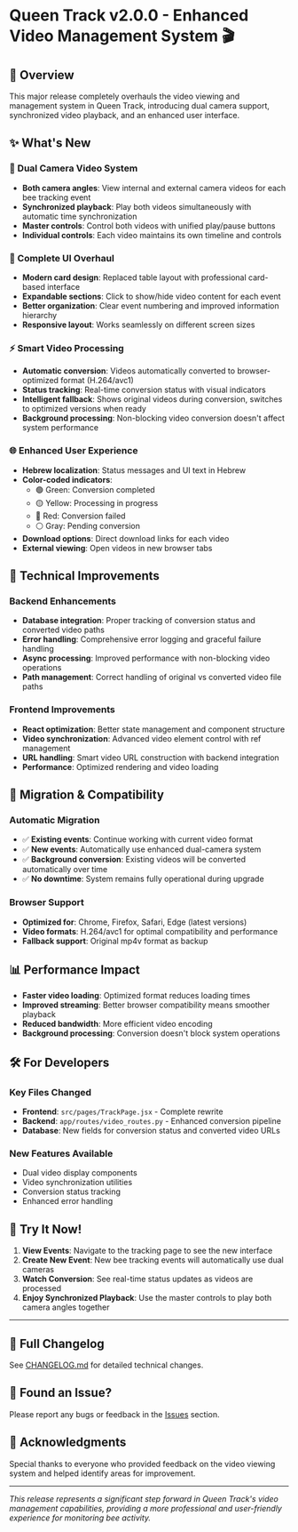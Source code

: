 # Queen Track v2.0.0 - Enhanced Video Management System 🎬

## 🎯 Overview

This major release completely overhauls the video viewing and management system in Queen Track, introducing dual camera support, synchronized video playback, and an enhanced user interface.

## ✨ What's New

### 🎥 Dual Camera Video System

- **Both camera angles**: View internal and external camera videos for each bee tracking event
- **Synchronized playback**: Play both videos simultaneously with automatic time synchronization
- **Master controls**: Control both videos with unified play/pause buttons
- **Individual controls**: Each video maintains its own timeline and controls

### 🎨 Complete UI Overhaul

- **Modern card design**: Replaced table layout with professional card-based interface
- **Expandable sections**: Click to show/hide video content for each event
- **Better organization**: Clear event numbering and improved information hierarchy
- **Responsive layout**: Works seamlessly on different screen sizes

### ⚡ Smart Video Processing

- **Automatic conversion**: Videos automatically converted to browser-optimized format (H.264/avc1)
- **Status tracking**: Real-time conversion status with visual indicators
- **Intelligent fallback**: Shows original videos during conversion, switches to optimized versions when ready
- **Background processing**: Non-blocking video conversion doesn't affect system performance

### 🌐 Enhanced User Experience

- **Hebrew localization**: Status messages and UI text in Hebrew
- **Color-coded indicators**:
  - 🟢 Green: Conversion completed
  - 🟡 Yellow: Processing in progress
  - 🔴 Red: Conversion failed
  - ⚪ Gray: Pending conversion
- **Download options**: Direct download links for each video
- **External viewing**: Open videos in new browser tabs

## 🔧 Technical Improvements

### Backend Enhancements

- **Database integration**: Proper tracking of conversion status and converted video paths
- **Error handling**: Comprehensive error logging and graceful failure handling
- **Async processing**: Improved performance with non-blocking video operations
- **Path management**: Correct handling of original vs converted video file paths

### Frontend Improvements

- **React optimization**: Better state management and component structure
- **Video synchronization**: Advanced video element control with ref management
- **URL handling**: Smart video URL construction with backend integration
- **Performance**: Optimized rendering and video loading

## 🚀 Migration & Compatibility

### Automatic Migration

- ✅ **Existing events**: Continue working with current video format
- ✅ **New events**: Automatically use enhanced dual-camera system
- ✅ **Background conversion**: Existing videos will be converted automatically over time
- ✅ **No downtime**: System remains fully operational during upgrade

### Browser Support

- **Optimized for**: Chrome, Firefox, Safari, Edge (latest versions)
- **Video formats**: H.264/avc1 for optimal compatibility and performance
- **Fallback support**: Original mp4v format as backup

## 📊 Performance Impact

- **Faster video loading**: Optimized format reduces loading times
- **Improved streaming**: Better browser compatibility means smoother playback
- **Reduced bandwidth**: More efficient video encoding
- **Background processing**: Conversion doesn't block system operations

## 🛠️ For Developers

### Key Files Changed

- **Frontend**: `src/pages/TrackPage.jsx` - Complete rewrite
- **Backend**: `app/routes/video_routes.py` - Enhanced conversion pipeline
- **Database**: New fields for conversion status and converted video URLs

### New Features Available

- Dual video display components
- Video synchronization utilities
- Conversion status tracking
- Enhanced error handling

## 🎉 Try It Now!

1. **View Events**: Navigate to the tracking page to see the new interface
2. **Create New Event**: New bee tracking events will automatically use dual cameras
3. **Watch Conversion**: See real-time status updates as videos are processed
4. **Enjoy Synchronized Playback**: Use the master controls to play both camera angles together

---

## 📝 Full Changelog

See [CHANGELOG.md](./CHANGELOG.md) for detailed technical changes.

## 🐛 Found an Issue?

Please report any bugs or feedback in the [Issues](../../issues) section.

## 👏 Acknowledgments

Special thanks to everyone who provided feedback on the video viewing system and helped identify areas for improvement.

---

_This release represents a significant step forward in Queen Track's video management capabilities, providing a more professional and user-friendly experience for monitoring bee activity._
